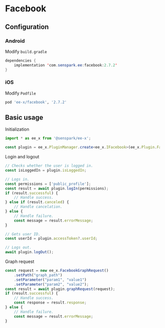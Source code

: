 # Facebook
## Configuration
### Android
Modify `build.gradle`
```java
dependencies {
    implementation 'com.senspark.ee:facebook:2.7.2'
}
```

### iOS
Modify `Podfile`
```ruby
pod 'ee-x/facebook', '2.7.2'
```

## Basic usage
Initialization
```ts
import * as ee_x from '@senspark/ee-x';

const plugin = ee_x.PluginManager.create<ee_x.IFacebook>(ee_x.Plugin.Facebook);
```

Login and logout
```ts
// Checks whether the user is logged in.
const isLoggedIn = plugin.isLoggedIn;

// Logs in.
const permissions = ['public_profile'];
const result = await plugin.logIn(permissions);
if (result.successful) {
    // Handle success.
} else if (result.canceled) {
    // Handle cancelation.
} else {
    // Handle failure.
    const message = result.errorMessage;
}

// Gets user ID.
const userId = plugin.accessToken?.userId;

// Logs out.
await plugin.logOut();
```

Graph request
```ts
const request = new ee_x.FacebookGraphRequest()
    .setPath("graph_path")
    .setParameter("param1", "value1")
    .setParameter("param2", "value2");
const result = await plugin.graphRequest(request);
if (result.successful) {
    // Handle success.
    const response = result.response;
} else {
    // Handle failure.
    const message = result.errorMessage;
}
```